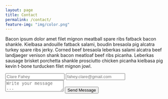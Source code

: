 ```yaml
---
layout: page
title: Contact
permalink: /contact/
feature-img: "img/color.png"
---
```


Bacon ipsum dolor amet filet mignon meatball spare ribs fatback bacon shankle. Kielbasa andouille fatback salami, boudin bresaola pig alcatra turkey spare ribs jerky. Corned beef bresaola leberkas salami alcatra beef landjaeger venison shank bacon meatloaf beef ribs picanha. Leberkas sausage brisket porchetta shankle prosciutto chicken picanha kielbasa pig kevin t-bone turducken filet mignon jowl.

<!-- #1 -->
<form action="https://getsimpleform.com/messages?form_api_token=298b4b9ff61bd45c33ae9362d24d7cc4" method="post">
  <!-- the redirect_to is optional, the form will redirect to the referrer on submission -->
  <input type='hidden' name='redirect_to' value='http://clarefahey.github.io/thank-you' />
  <input type='text' name='name' placeholder='Clare Fahey' />
  <input type='email' name='email' placeholder='fahey.clare@gmail.com' />
  <textarea name='message' placeholder='Write your message ...'></textarea>
  <input type='submit' value='Send Message' />
</form>
